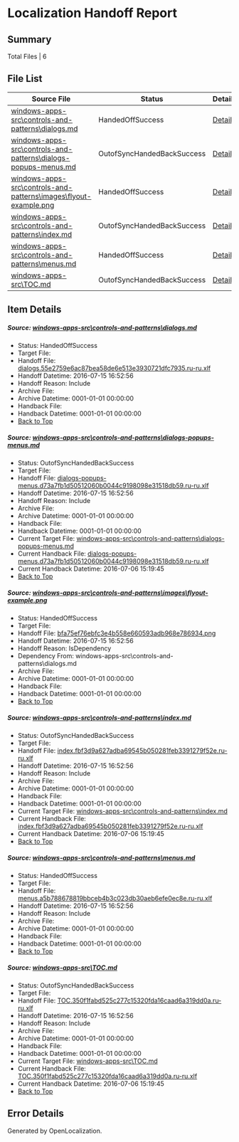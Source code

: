 # <a name='report-top'></a> Localization Handoff Report

## Summary
 Total Files | 6

## File List
 Source File | Status | Details 
 ----------- | ------ | ------- 
 [windows-apps-src\controls-and-patterns\dialogs.md](https://github.com/Microsoft/windows-apps/blob/6df98bbeae38f72ffd844317a89c98e01a70ef87/windows-apps-src/controls-and-patterns/dialogs.md) | HandedOffSuccess | [Details](#35dc13b521ea0c3cb7548a3aa4bc96101286f0a5531)
 [windows-apps-src\controls-and-patterns\dialogs-popups-menus.md](https://github.com/Microsoft/windows-apps/blob/6df98bbeae38f72ffd844317a89c98e01a70ef87/windows-apps-src/controls-and-patterns/dialogs-popups-menus.md) | OutofSyncHandedBackSuccess | [Details](#066c9de7630931d9e709de6c6ba2c32677b488c4530)
 [windows-apps-src\controls-and-patterns\images\flyout-example.png](https://github.com/Microsoft/windows-apps/blob/6df98bbeae38f72ffd844317a89c98e01a70ef87/windows-apps-src/controls-and-patterns/images/flyout-example.png) | HandedOffSuccess | [Details](#bfa75ef76ebfc3e4b558e660593adb968e786934987)
 [windows-apps-src\controls-and-patterns\index.md](https://github.com/Microsoft/windows-apps/blob/6df98bbeae38f72ffd844317a89c98e01a70ef87/windows-apps-src/controls-and-patterns/index.md) | OutofSyncHandedBackSuccess | [Details](#1068be699fc82c7a22d7bc75746e95b3f79105f81928)
 [windows-apps-src\controls-and-patterns\menus.md](https://github.com/Microsoft/windows-apps/blob/6df98bbeae38f72ffd844317a89c98e01a70ef87/windows-apps-src/controls-and-patterns/menus.md) | HandedOffSuccess | [Details](#1bd21730613670e8213040a7e27fef7a7672332a1934)
 [windows-apps-src\TOC.md](https://github.com/Microsoft/windows-apps/blob/6df98bbeae38f72ffd844317a89c98e01a70ef87/windows-apps-src/TOC.md) | OutofSyncHandedBackSuccess | [Details](#3c0d145393654e42674ca4584750ce506cca671b5306)

## Item Details
##### <a name='35dc13b521ea0c3cb7548a3aa4bc96101286f0a5531'></a> Source: [windows-apps-src\controls-and-patterns\dialogs.md](https://github.com/Microsoft/windows-apps/blob/6df98bbeae38f72ffd844317a89c98e01a70ef87/windows-apps-src/controls-and-patterns/dialogs.md)
* Status: HandedOffSuccess
* Target File: 
* Handoff File: [dialogs.55e2759e6ac87bea58de6e513e3930721dfc7935.ru-ru.xlf](https://github.com/Microsoft/WDG.handoff/blob/d4106df473defe5dbca4315a2c846bf3c53bf064/ol-handoff/Microsoft/windows-apps.ru-ru/master/dialogs.55e2759e6ac87bea58de6e513e3930721dfc7935.ru-ru.xlf)
* Handoff Datetime: 2016-07-15 16:52:56
* Handoff Reason: Include
* Archive File: 
* Archive Datetime: 0001-01-01 00:00:00
* Handback File: 
* Handback Datetime: 0001-01-01 00:00:00
* [Back to Top](#report-top)

##### <a name='066c9de7630931d9e709de6c6ba2c32677b488c4530'></a> Source: [windows-apps-src\controls-and-patterns\dialogs-popups-menus.md](https://github.com/Microsoft/windows-apps/blob/6df98bbeae38f72ffd844317a89c98e01a70ef87/windows-apps-src/controls-and-patterns/dialogs-popups-menus.md)
* Status: OutofSyncHandedBackSuccess
* Target File: 
* Handoff File: [dialogs-popups-menus.d73a7fb1d50512060b0044c9198098e31518db59.ru-ru.xlf](https://github.com/Microsoft/WDG.handoff/blob/d4106df473defe5dbca4315a2c846bf3c53bf064/ol-handoff/Microsoft/windows-apps.ru-ru/master/dialogs-popups-menus.d73a7fb1d50512060b0044c9198098e31518db59.ru-ru.xlf)
* Handoff Datetime: 2016-07-15 16:52:56
* Handoff Reason: Include
* Archive File: 
* Archive Datetime: 0001-01-01 00:00:00
* Handback File: 
* Handback Datetime: 0001-01-01 00:00:00
* Current Target File: [windows-apps-src\controls-and-patterns\dialogs-popups-menus.md](https://github.com/Microsoft/windows-apps.ru-ru/blob/93f7daed53c2f646ab9c83858aa28237022d818d/windows-apps-src/controls-and-patterns/dialogs-popups-menus.md)
* Current Handback File: [dialogs-popups-menus.d73a7fb1d50512060b0044c9198098e31518db59.ru-ru.xlf](https://github.com/Microsoft/WDG.handback/blob/d3d0e23c0b6ca1c844ba3c34aead5291de8d3362/ol-handback/Microsoft/windows-apps.ru-ru/master/dialogs-popups-menus.d73a7fb1d50512060b0044c9198098e31518db59.ru-ru.xlf)
* Current Handback Datetime: 2016-07-06 15:19:45
* [Back to Top](#report-top)

##### <a name='bfa75ef76ebfc3e4b558e660593adb968e786934987'></a> Source: [windows-apps-src\controls-and-patterns\images\flyout-example.png](https://github.com/Microsoft/windows-apps/blob/6df98bbeae38f72ffd844317a89c98e01a70ef87/windows-apps-src/controls-and-patterns/images/flyout-example.png)
* Status: HandedOffSuccess
* Target File: 
* Handoff File: [bfa75ef76ebfc3e4b558e660593adb968e786934.png](https://github.com/Microsoft/WDG.handoff/blob/d4106df473defe5dbca4315a2c846bf3c53bf064/ol-handoff/Microsoft/windows-apps.ru-ru/master/bfa75ef76ebfc3e4b558e660593adb968e786934.png)
* Handoff Datetime: 2016-07-15 16:52:56
* Handoff Reason: IsDependency
* Dependency From: windows-apps-src\controls-and-patterns\dialogs.md
* Archive File: 
* Archive Datetime: 0001-01-01 00:00:00
* Handback File: 
* Handback Datetime: 0001-01-01 00:00:00
* [Back to Top](#report-top)

##### <a name='1068be699fc82c7a22d7bc75746e95b3f79105f81928'></a> Source: [windows-apps-src\controls-and-patterns\index.md](https://github.com/Microsoft/windows-apps/blob/6df98bbeae38f72ffd844317a89c98e01a70ef87/windows-apps-src/controls-and-patterns/index.md)
* Status: OutofSyncHandedBackSuccess
* Target File: 
* Handoff File: [index.fbf3d9a627adba69545b050281feb3391279f52e.ru-ru.xlf](https://github.com/Microsoft/WDG.handoff/blob/d4106df473defe5dbca4315a2c846bf3c53bf064/ol-handoff/Microsoft/windows-apps.ru-ru/master/index.fbf3d9a627adba69545b050281feb3391279f52e.ru-ru.xlf)
* Handoff Datetime: 2016-07-15 16:52:56
* Handoff Reason: Include
* Archive File: 
* Archive Datetime: 0001-01-01 00:00:00
* Handback File: 
* Handback Datetime: 0001-01-01 00:00:00
* Current Target File: [windows-apps-src\controls-and-patterns\index.md](https://github.com/Microsoft/windows-apps.ru-ru/blob/93f7daed53c2f646ab9c83858aa28237022d818d/windows-apps-src/controls-and-patterns/index.md)
* Current Handback File: [index.fbf3d9a627adba69545b050281feb3391279f52e.ru-ru.xlf](https://github.com/Microsoft/WDG.handback/blob/d3d0e23c0b6ca1c844ba3c34aead5291de8d3362/ol-handback/Microsoft/windows-apps.ru-ru/master/index.fbf3d9a627adba69545b050281feb3391279f52e.ru-ru.xlf)
* Current Handback Datetime: 2016-07-06 15:19:45
* [Back to Top](#report-top)

##### <a name='1bd21730613670e8213040a7e27fef7a7672332a1934'></a> Source: [windows-apps-src\controls-and-patterns\menus.md](https://github.com/Microsoft/windows-apps/blob/6df98bbeae38f72ffd844317a89c98e01a70ef87/windows-apps-src/controls-and-patterns/menus.md)
* Status: HandedOffSuccess
* Target File: 
* Handoff File: [menus.a5b788678819bbceb4b3c023db30aeb6efe0ec8e.ru-ru.xlf](https://github.com/Microsoft/WDG.handoff/blob/d4106df473defe5dbca4315a2c846bf3c53bf064/ol-handoff/Microsoft/windows-apps.ru-ru/master/menus.a5b788678819bbceb4b3c023db30aeb6efe0ec8e.ru-ru.xlf)
* Handoff Datetime: 2016-07-15 16:52:56
* Handoff Reason: Include
* Archive File: 
* Archive Datetime: 0001-01-01 00:00:00
* Handback File: 
* Handback Datetime: 0001-01-01 00:00:00
* [Back to Top](#report-top)

##### <a name='3c0d145393654e42674ca4584750ce506cca671b5306'></a> Source: [windows-apps-src\TOC.md](https://github.com/Microsoft/windows-apps/blob/6df98bbeae38f72ffd844317a89c98e01a70ef87/windows-apps-src/TOC.md)
* Status: OutofSyncHandedBackSuccess
* Target File: 
* Handoff File: [TOC.350f1fabd525c277c15320fda16caad6a319dd0a.ru-ru.xlf](https://github.com/Microsoft/WDG.handoff/blob/d4106df473defe5dbca4315a2c846bf3c53bf064/ol-handoff/Microsoft/windows-apps.ru-ru/master/TOC.350f1fabd525c277c15320fda16caad6a319dd0a.ru-ru.xlf)
* Handoff Datetime: 2016-07-15 16:52:56
* Handoff Reason: Include
* Archive File: 
* Archive Datetime: 0001-01-01 00:00:00
* Handback File: 
* Handback Datetime: 0001-01-01 00:00:00
* Current Target File: [windows-apps-src\TOC.md](https://github.com/Microsoft/windows-apps.ru-ru/blob/93f7daed53c2f646ab9c83858aa28237022d818d/windows-apps-src/TOC.md)
* Current Handback File: [TOC.350f1fabd525c277c15320fda16caad6a319dd0a.ru-ru.xlf](https://github.com/Microsoft/WDG.handback/blob/d3d0e23c0b6ca1c844ba3c34aead5291de8d3362/ol-handback/Microsoft/windows-apps.ru-ru/master/TOC.350f1fabd525c277c15320fda16caad6a319dd0a.ru-ru.xlf)
* Current Handback Datetime: 2016-07-06 15:19:45
* [Back to Top](#report-top)


## Error Details

Generated by OpenLocalization.
